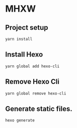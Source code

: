 # MHXW

## Project setup
```
yarn install
```

## Install Hexo

```shell
yarn global add hexo-cli
```

## Remove Hexo Cli

```shell
yarn global remove hexo-cli
```

## Generate static files.

```shell
hexo generate
```